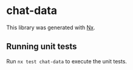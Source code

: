 # chat-data

This library was generated with [Nx](https://nx.dev).

## Running unit tests

Run `nx test chat-data` to execute the unit tests.
